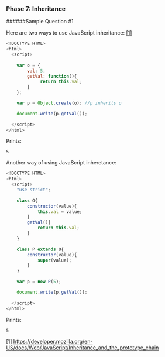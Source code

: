 ### Phase 7: Inheritance
######Sample Question #1

Here are two ways to use JavaScript inheritance: [[1]](https://developer.mozilla.org/en-US/docs/Web/JavaScript/Inheritance_and_the_prototype_chain)

```js
<!DOCTYPE HTML>
<html>
  <script>
    
    var o = {
        val: 5,
        getVal: function(){
             return this.val;
        }
    };

    var p = Object.create(o); //p inherits o

    document.write(p.getVal());
    
  </script>
</html>

```

Prints:

	5

Another way of using JavaScript inheretance:

```js
<!DOCTYPE HTML>
<html>
  <script>
    "use strict";
    
    class O{
        constructor(value){
            this.val = value;
        }
        getVal(){
            return this.val;
        }
    }

    class P extends O{
        constructor(value){
            super(value);
        }
    }

    var p = new P(5);

    document.write(p.getVal());
    
  </script>
</html>

```

Prints:

	5


   [1] https://developer.mozilla.org/en-US/docs/Web/JavaScript/Inheritance_and_the_prototype_chain